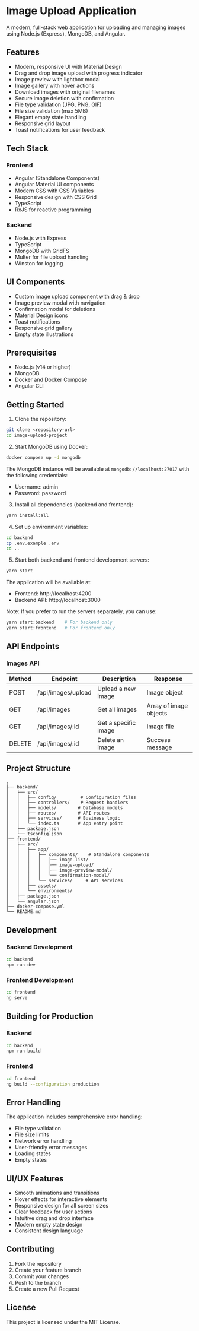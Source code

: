 # Image Upload Application

A modern, full-stack web application for uploading and managing images using Node.js (Express), MongoDB, and Angular.

## Features

- Modern, responsive UI with Material Design
- Drag and drop image upload with progress indicator
- Image preview with lightbox modal
- Image gallery with hover actions
- Download images with original filenames
- Secure image deletion with confirmation
- File type validation (JPG, PNG, GIF)
- File size validation (max 5MB)
- Elegant empty state handling
- Responsive grid layout
- Toast notifications for user feedback

## Tech Stack

### Frontend

- Angular (Standalone Components)
- Angular Material UI components
- Modern CSS with CSS Variables
- Responsive design with CSS Grid
- TypeScript
- RxJS for reactive programming

### Backend

- Node.js with Express
- TypeScript
- MongoDB with GridFS
- Multer for file upload handling
- Winston for logging

## UI Components

- Custom image upload component with drag & drop
- Image preview modal with navigation
- Confirmation modal for deletions
- Material Design icons
- Toast notifications
- Responsive grid gallery
- Empty state illustrations

## Prerequisites

- Node.js (v14 or higher)
- MongoDB
- Docker and Docker Compose
- Angular CLI

## Getting Started

1. Clone the repository:

```bash
git clone <repository-url>
cd image-upload-project
```

2. Start MongoDB using Docker:

```bash
docker compose up -d mongodb
```

The MongoDB instance will be available at `mongodb://localhost:27017` with the following credentials:

- Username: admin
- Password: password

3. Install all dependencies (backend and frontend):

```bash
yarn install:all
```

4. Set up environment variables:

```bash
cd backend
cp .env.example .env
cd ..
```

5. Start both backend and frontend development servers:

```bash
yarn start
```

The application will be available at:

- Frontend: http://localhost:4200
- Backend API: http://localhost:3000

Note: If you prefer to run the servers separately, you can use:

```bash
yarn start:backend    # For backend only
yarn start:frontend   # For frontend only
```

## API Endpoints

### Images API

| Method | Endpoint           | Description          | Response               |
| ------ | ------------------ | -------------------- | ---------------------- |
| POST   | /api/images/upload | Upload a new image   | Image object           |
| GET    | /api/images        | Get all images       | Array of image objects |
| GET    | /api/images/:id    | Get a specific image | Image file             |
| DELETE | /api/images/:id    | Delete an image      | Success message        |

## Project Structure

```
.
├── backend/
│   ├── src/
│   │   ├── config/         # Configuration files
│   │   ├── controllers/    # Request handlers
│   │   ├── models/        # Database models
│   │   ├── routes/        # API routes
│   │   ├── services/      # Business logic
│   │   └── index.ts       # App entry point
│   ├── package.json
│   └── tsconfig.json
├── frontend/
│   ├── src/
│   │   ├── app/
│   │   │   ├── components/    # Standalone components
│   │   │   │   ├── image-list/
│   │   │   │   ├── image-upload/
│   │   │   │   ├── image-preview-modal/
│   │   │   │   └── confirmation-modal/
│   │   │   └── services/     # API services
│   │   ├── assets/
│   │   └── environments/
│   ├── package.json
│   └── angular.json
├── docker-compose.yml
└── README.md
```

## Development

### Backend Development

```bash
cd backend
npm run dev
```

### Frontend Development

```bash
cd frontend
ng serve
```

## Building for Production

### Backend

```bash
cd backend
npm run build
```

### Frontend

```bash
cd frontend
ng build --configuration production
```

## Error Handling

The application includes comprehensive error handling:

- File type validation
- File size limits
- Network error handling
- User-friendly error messages
- Loading states
- Empty states

## UI/UX Features

- Smooth animations and transitions
- Hover effects for interactive elements
- Responsive design for all screen sizes
- Clear feedback for user actions
- Intuitive drag and drop interface
- Modern empty state design
- Consistent design language

## Contributing

1. Fork the repository
2. Create your feature branch
3. Commit your changes
4. Push to the branch
5. Create a new Pull Request

## License

This project is licensed under the MIT License.
